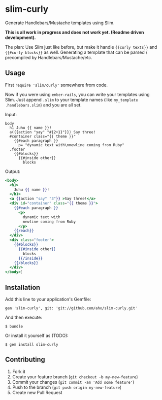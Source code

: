 # slim-curly

Generate Handlebars/Mustache templates using Slim.

**This is all work in progress and does not work yet. (Readme driven development).**

The plan: Use Slim just like before, but make it handle `{{curly texts}}` and `{{#curly blocks}}` as well. Generating a template that can be parsed / precompiled by Handlebars/Mustache/etc.

## Usage

First `require 'slim/curly'` somewhere from code.

Now if you were using `ember-rails`, you can write your templates using Slim. Just append `.slim` to your template names (like `my_template
.handlebars.slim`) and you are all set.

Input:

```slim
body
  h1 Juhu {{ name }}!
  a({{action "say" "#{2+1}"}}) Say three!
  #container class="{{ theme }}"
    {{#each paragraph }}
      p= "dynamic text with\nnewline coming from Ruby"
  .footer
    {{#blocks}}
      {{#inside other}}
        blocks
```

Output:

```handlebars
<body>
  <h1>
    Juhu {{ name }}!
  </h1>
  <a {{action "say" "3"}} >Say three!</a>
  <div id="container" class="{{ theme }}">
    {{#each paragraph }}
      <p>
        dynamic text with
        newline coming from Ruby
      </p>
    {{/each}}
  </div>
  <div class="footer">
    {{#blocks}}
      {{#inside other}}
        blocks
      {{/inside}}
    {{/blocks}}
  </div>
</body>]
```


## Installation

Add this line to your application's Gemfile:

    gem 'slim-curly', git: 'git://github.com/ahx/slim-curly.git'

And then execute:

    $ bundle

Or install it yourself as (TODO):

    $ gem install slim-curly

## Contributing

1. Fork it
2. Create your feature branch (`git checkout -b my-new-feature`)
3. Commit your changes (`git commit -am 'Add some feature'`)
4. Push to the branch (`git push origin my-new-feature`)
5. Create new Pull Request
